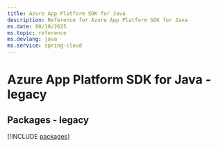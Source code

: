 ```yaml
---
title: Azure App Platform SDK for Java
description: Reference for Azure App Platform SDK for Java
ms.date: 08/18/2025
ms.topic: reference
ms.devlang: java
ms.service: spring-cloud
---
```

# Azure App Platform SDK for Java - legacy
## Packages - legacy
[!INCLUDE [packages](app-platform-index.md)]